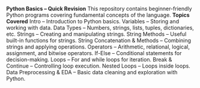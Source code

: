 **Python Basics – Quick Revision**
This repository contains beginner-friendly Python programs covering fundamental concepts of the language.
**Topics Covered**
Intro – Introduction to Python basics.
Variables – Storing and working with data.
Data Types – Numbers, strings, lists, tuples, dictionaries, etc.
Strings – Creating and manipulating strings.
String Methods – Useful built-in functions for strings.
String Concatenation & Methods – Combining strings and applying operations.
Operators – Arithmetic, relational, logical, assignment, and bitwise operators.
If-Else – Conditional statements for decision-making.
Loops – For and while loops for iteration.
Break & Continue – Controlling loop execution.
Nested Loops – Loops inside loops.
Data Preprocessing & EDA – Basic data cleaning and exploration with Python.
